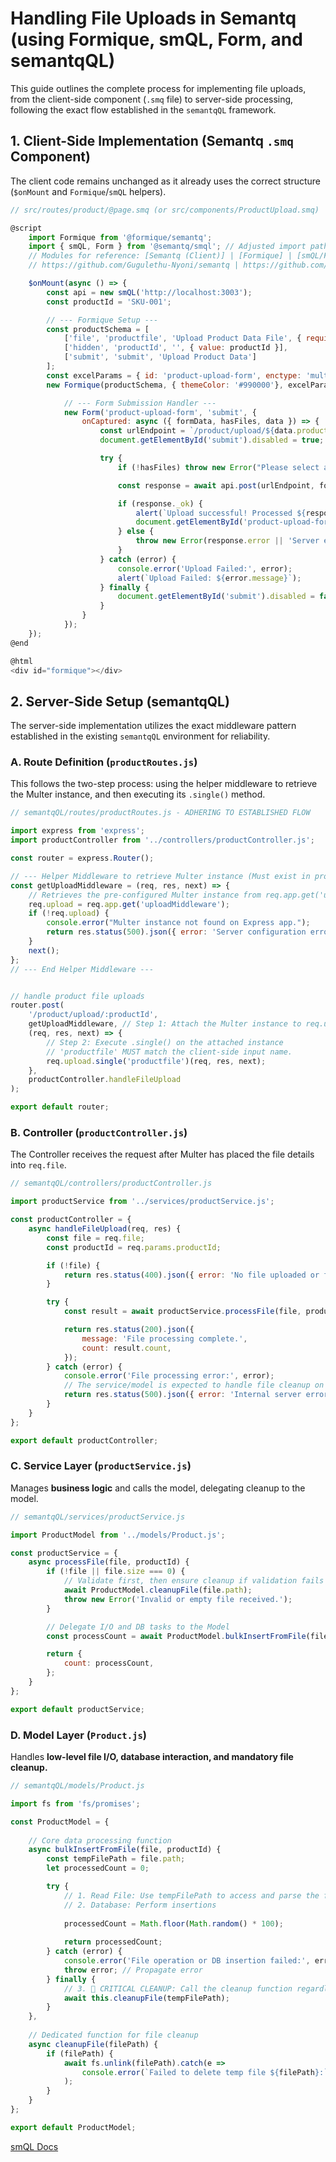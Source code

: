 # Handling File Uploads in Semantq (using Formique, smQL, Form, and semantqQL)

This guide outlines the complete process for implementing file uploads, from the client-side component (`.smq` file) to server-side processing, following the exact flow established in the `semantqQL` framework.

## 1\. Client-Side Implementation (Semantq `.smq` Component)

The client code remains unchanged as it already uses the correct structure (`$onMount` and `Formique`/`smQL` helpers).

```javascript
// src/routes/product/@page.smq (or src/components/ProductUpload.smq)

@script
    import Formique from '@formique/semantq';
    import { smQL, Form } from '@semantq/smql'; // Adjusted import path for semantq environment
    // Modules for reference: [Semantq (Client)] | [Formique] | [smQL/Form]
    // https://github.com/Gugulethu-Nyoni/semantq | https://github.com/Gugulethu-Nyoni/formique | https://github.com/Gugulethu-Nyoni/smQL

    $onMount(async () => {
        const api = new smQL('http://localhost:3003');
        const productId = 'SKU-001';

        // --- Formique Setup ---
        const productSchema = [
            ['file', 'productfile', 'Upload Product Data File', { required: true }],
            ['hidden', 'productId', '', { value: productId }],
            ['submit', 'submit', 'Upload Product Data']
        ];
        const excelParams = { id: 'product-upload-form', enctype: 'multipart/form-data' };
        new Formique(productSchema, { themeColor: '#990000'}, excelParams);

            // --- Form Submission Handler ---
            new Form('product-upload-form', 'submit', {
                onCaptured: async ({ formData, hasFiles, data }) => {
                    const urlEndpoint = `/product/upload/${data.productId}`;
                    document.getElementById('submit').disabled = true;

                    try {
                        if (!hasFiles) throw new Error("Please select a file.");

                        const response = await api.post(urlEndpoint, formData);

                        if (response._ok) {
                            alert(`Upload successful! Processed ${response.count} records.`);
                            document.getElementById('product-upload-form').reset();
                        } else {
                            throw new Error(response.error || 'Server error during upload.');
                        }
                    } catch (error) {
                        console.error('Upload Failed:', error);
                        alert(`Upload Failed: ${error.message}`);
                    } finally {
                        document.getElementById('submit').disabled = false;
                    }
                }
            });
    });
@end

@html
<div id="formique"></div>
```

## 2\. Server-Side Setup (semantqQL)

The server-side implementation utilizes the exact middleware pattern established in the existing `semantqQL` environment for reliability.

### A. Route Definition (`productRoutes.js`)

This follows the two-step process: using the helper middleware to retrieve the Multer instance, and then executing its `.single()` method.

```javascript
// semantqQL/routes/productRoutes.js - ADHERING TO ESTABLISHED FLOW

import express from 'express';
import productController from '../controllers/productController.js';

const router = express.Router();

// --- Helper Middleware to retrieve Multer instance (Must exist in project) ---
const getUploadMiddleware = (req, res, next) => {
    // Retrieves the pre-configured Multer instance from req.app.get('uploadMiddleware')
    req.upload = req.app.get('uploadMiddleware');
    if (!req.upload) {
        console.error("Multer instance not found on Express app.");
        return res.status(500).json({ error: 'Server configuration error: File upload handler missing.' });
    }
    next();
};
// --- End Helper Middleware ---


// handle product file uploads
router.post(
    '/product/upload/:productId',
    getUploadMiddleware, // Step 1: Attach the Multer instance to req.upload
    (req, res, next) => {
        // Step 2: Execute .single() on the attached instance
        // 'productfile' MUST match the client-side input name.
        req.upload.single('productfile')(req, res, next);
    },
    productController.handleFileUpload
);

export default router;
```

### B. Controller (`productController.js`)

The Controller receives the request after Multer has placed the file details into `req.file`.

```javascript
// semantqQL/controllers/productController.js

import productService from '../services/productService.js';

const productController = {
    async handleFileUpload(req, res) {
        const file = req.file; 
        const productId = req.params.productId; 

        if (!file) {
            return res.status(400).json({ error: 'No file uploaded or file name mismatch.' });
        }

        try {
            const result = await productService.processFile(file, productId);

            return res.status(200).json({
                message: 'File processing complete.',
                count: result.count,
            });
        } catch (error) {
            console.error('File processing error:', error);
            // The service/model is expected to handle file cleanup on error.
            return res.status(500).json({ error: 'Internal server error during file processing.' });
        }
    }
};

export default productController;
```

### C. Service Layer (`productService.js`)

Manages **business logic** and calls the model, delegating cleanup to the model.

```javascript
// semantqQL/services/productService.js

import ProductModel from '../models/Product.js';

const productService = {
    async processFile(file, productId) {
        if (!file || file.size === 0) {
            // Validate first, then ensure cleanup if validation fails
            await ProductModel.cleanupFile(file.path);
            throw new Error('Invalid or empty file received.');
        }

        // Delegate I/O and DB tasks to the Model
        const processCount = await ProductModel.bulkInsertFromFile(file, productId);

        return {
            count: processCount,
        };
    }
};

export default productService;
```

### D. Model Layer (`Product.js`)

Handles **low-level file I/O, database interaction, and mandatory file cleanup.**

```javascript
// semantqQL/models/Product.js

import fs from 'fs/promises'; 

const ProductModel = {
    
    // Core data processing function
    async bulkInsertFromFile(file, productId) {
        const tempFilePath = file.path;
        let processedCount = 0;

        try {
            // 1. Read File: Use tempFilePath to access and parse the file
            // 2. Database: Perform insertions
            
            processedCount = Math.floor(Math.random() * 100); 
            
            return processedCount;
        } catch (error) {
            console.error('File operation or DB insertion failed:', error);
            throw error; // Propagate error
        } finally {
            // 3. 🚨 CRITICAL CLEANUP: Call the cleanup function regardless of success/failure
            await this.cleanupFile(tempFilePath);
        }
    },
    
    // Dedicated function for file cleanup
    async cleanupFile(filePath) {
        if (filePath) {
            await fs.unlink(filePath).catch(e => 
                console.error(`Failed to delete temp file ${filePath}:`, e)
            );
        }
    }
};

export default ProductModel;
```

[smQL Docs](https://github.com/Gugulethu-Nyoni/smql)